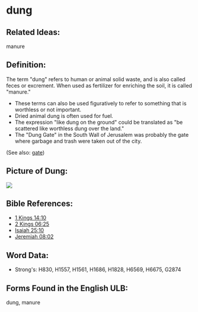 # dung

## Related Ideas:

manure

## Definition:

The term "dung" refers to human or animal solid waste, and is also called feces or excrement. When used as fertilizer for enriching the soil, it is called "manure."

* These terms can also be used figuratively to refer to something that is worthless or not important.
* Dried animal dung is often used for fuel.
* The expression "like dung on the ground" could be translated as "be scattered like worthless dung over the land."
* The "Dung Gate" in the South Wall of Jerusalem was probably the gate where garbage and trash were taken out of the city.

(See also: [gate](../other/gate.md))

## Picture of Dung:

<a href="https://content.bibletranslationtools.org/WycliffeAssociates/en_tw/raw/branch/master/PNGs/d/dung_Fc.png"><img src="https://content.bibletranslationtools.org/WycliffeAssociates/en_tw/raw/branch/master/PNGs/d/Dung_Fc.png" ></a>

## Bible References:

* [1 Kings 14:10](rc://en/tn/help/1ki/14/10)
* [2 Kings 06:25](rc://en/tn/help/2ki/06/25)
* [Isaiah 25:10](rc://en/tn/help/isa/25/10)
* [Jeremiah 08:02](rc://en/tn/help/jer/08/02)

## Word Data:

* Strong's: H830, H1557, H1561, H1686, H1828, H6569, H6675, G2874

## Forms Found in the English ULB:

dung, manure
